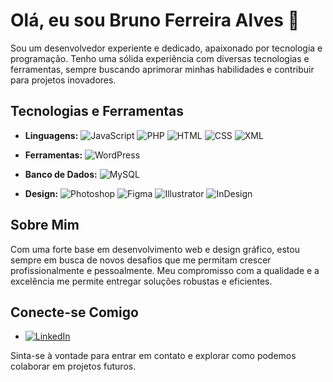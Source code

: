 # Olá, eu sou Bruno Ferreira Alves 👋

Sou um desenvolvedor experiente e dedicado, apaixonado por tecnologia e programação. Tenho uma sólida experiência com diversas tecnologias e ferramentas, sempre buscando aprimorar minhas habilidades e contribuir para projetos inovadores.

## Tecnologias e Ferramentas

- **Linguagens:** 
  ![JavaScript](https://img.shields.io/badge/JavaScript-F7DF1E?style=for-the-badge&logo=javascript&logoColor=black) 
  ![PHP](https://img.shields.io/badge/PHP-777BB4?style=for-the-badge&logo=php&logoColor=white) 
  ![HTML](https://img.shields.io/badge/HTML5-E34F26?style=for-the-badge&logo=html5&logoColor=white) 
  ![CSS](https://img.shields.io/badge/CSS3-1572B6?style=for-the-badge&logo=css3&logoColor=white) 
  ![XML](https://img.shields.io/badge/XML-FF6600?style=for-the-badge&logo=xml&logoColor=white)
  
- **Ferramentas:** 
  ![WordPress](https://img.shields.io/badge/WordPress-21759B?style=for-the-badge&logo=wordpress&logoColor=white)
  
- **Banco de Dados:** 
  ![MySQL](https://img.shields.io/badge/MySQL-4479A1?style=for-the-badge&logo=mysql&logoColor=white)
  
- **Design:** 
  ![Photoshop](https://img.shields.io/badge/Adobe%20Photoshop-31A8FF?style=for-the-badge&logo=adobe%20photoshop&logoColor=white) 
  ![Figma](https://img.shields.io/badge/Figma-F24E1E?style=for-the-badge&logo=figma&logoColor=white) 
  ![Illustrator](https://img.shields.io/badge/Adobe%20Illustrator-FF9A00?style=for-the-badge&logo=adobe%20illustrator&logoColor=white) 
  ![InDesign](https://img.shields.io/badge/Adobe%20InDesign-FF3366?style=for-the-badge&logo=adobe%20indesign&logoColor=white)

## Sobre Mim

Com uma forte base em desenvolvimento web e design gráfico, estou sempre em busca de novos desafios que me permitam crescer profissionalmente e pessoalmente. Meu compromisso com a qualidade e a excelência me permite entregar soluções robustas e eficientes.

## Conecte-se Comigo

- [![LinkedIn](https://img.shields.io/badge/LinkedIn-0077B5?style=for-the-badge&logo=linkedin&logoColor=white)](https://www.linkedin.com/in/brunoferreiraalves/)

Sinta-se à vontade para entrar em contato e explorar como podemos colaborar em projetos futuros.
